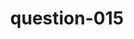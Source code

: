 ---
layout: question
title: question-015
number: 015
question: Name something you always have to keep plugged in.
answer1: TV | 33
answer2: Phone | 25
answer3: Computer | 24
answer4: Lamp | 11
answer5: Headphones | 2
answer6: Computer Mouse | 2
answer7:
answer8:
answer9:
answer10:
---